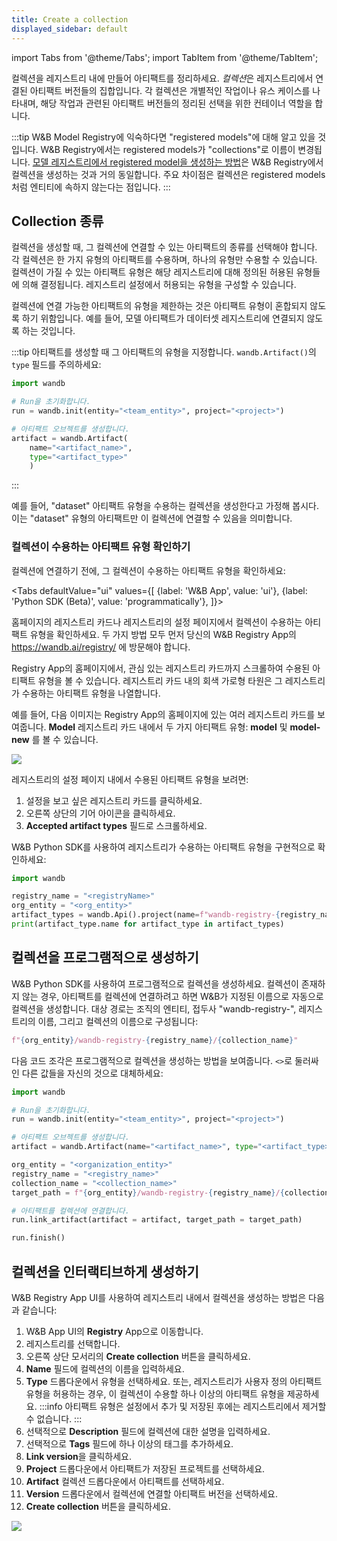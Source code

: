 ```yaml
---
title: Create a collection
displayed_sidebar: default
---
```

import Tabs from '@theme/Tabs';
import TabItem from '@theme/TabItem';

컬렉션을 레지스트리 내에 만들어 아티팩트를 정리하세요. *컬렉션*은 레지스트리에서 연결된 아티팩트 버전들의 집합입니다. 각 컬렉션은 개별적인 작업이나 유스 케이스를 나타내며, 해당 작업과 관련된 아티팩트 버전들의 정리된 선택을 위한 컨테이너 역할을 합니다.

:::tip
W&B Model Registry에 익숙하다면 "registered models"에 대해 알고 있을 것입니다. W&B Registry에서는 registered models가 "collections"로 이름이 변경됩니다. [모델 레지스트리에서 registered model을 생성하는 방법](../model_registry/create-registered-model.md)은 W&B Registry에서 컬렉션을 생성하는 것과 거의 동일합니다. 주요 차이점은 컬렉션은 registered models처럼 엔티티에 속하지 않는다는 점입니다.
:::

## Collection 종류

컬렉션을 생성할 때, 그 컬렉션에 연결할 수 있는 아티팩트의 종류를 선택해야 합니다. 각 컬렉션은 한 가지 유형의 아티팩트를 수용하며, 하나의 유형만 수용할 수 있습니다. 컬렉션이 가질 수 있는 아티팩트 유형은 해당 레지스트리에 대해 정의된 허용된 유형들에 의해 결정됩니다. 레지스트리 설정에서 허용되는 유형을 구성할 수 있습니다.

컬렉션에 연결 가능한 아티팩트의 유형을 제한하는 것은 아티팩트 유형이 혼합되지 않도록 하기 위함입니다. 예를 들어, 모델 아티팩트가 데이터셋 레지스트리에 연결되지 않도록 하는 것입니다.

:::tip
아티팩트를 생성할 때 그 아티팩트의 유형을 지정합니다. `wandb.Artifact()`의 `type` 필드를 주의하세요:

```python
import wandb

# Run을 초기화합니다.
run = wandb.init(entity="<team_entity>", project="<project>")

# 아티팩트 오브젝트를 생성합니다.
artifact = wandb.Artifact(
    name="<artifact_name>", 
    type="<artifact_type>"
    )
```
:::

예를 들어, "dataset" 아티팩트 유형을 수용하는 컬렉션을 생성한다고 가정해 봅시다. 이는 "dataset" 유형의 아티팩트만 이 컬렉션에 연결할 수 있음을 의미합니다.

### 컬렉션이 수용하는 아티팩트 유형 확인하기

컬렉션에 연결하기 전에, 그 컬렉션이 수용하는 아티팩트 유형을 확인하세요:

<Tabs
  defaultValue="ui"
  values={[
    {label: 'W&B App', value: 'ui'},
    {label: 'Python SDK (Beta)', value: 'programmatically'},
  ]}>
  <TabItem value="ui">

홈페이지의 레지스트리 카드나 레지스트리의 설정 페이지에서 컬렉션이 수용하는 아티팩트 유형을 확인하세요. 두 가지 방법 모두 먼저 당신의 W&B Registry App의 https://wandb.ai/registry/ 에 방문해야 합니다.

Registry App의 홈페이지에서, 관심 있는 레지스트리 카드까지 스크롤하여 수용된 아티팩트 유형을 볼 수 있습니다. 레지스트리 카드 내의 회색 가로형 타원은 그 레지스트리가 수용하는 아티팩트 유형을 나열합니다.

예를 들어, 다음 이미지는 Registry App의 홈페이지에 있는 여러 레지스트리 카드를 보여줍니다. **Model** 레지스트리 카드 내에서 두 가지 아티팩트 유형: **model** 및 **model-new** 를 볼 수 있습니다.

![](/images/registry/artifact_types_model_card.png)

레지스트리의 설정 페이지 내에서 수용된 아티팩트 유형을 보려면:

1. 설정을 보고 싶은 레지스트리 카드를 클릭하세요.
2. 오른쪽 상단의 기어 아이콘을 클릭하세요.
3. **Accepted artifact types** 필드로 스크롤하세요.

  </TabItem>
  <TabItem value="programmatically">

W&B Python SDK를 사용하여 레지스트리가 수용하는 아티팩트 유형을 구현적으로 확인하세요:

```python
import wandb

registry_name = "<registryName>"
org_entity = "<org_entity>"
artifact_types = wandb.Api().project(name=f"wandb-registry-{registry_name}", entity=org_entity).artifact_types()
print(artifact_type.name for artifact_type in artifact_types)
```

  </TabItem>
</Tabs>

## 컬렉션을 프로그램적으로 생성하기
W&B Python SDK를 사용하여 프로그램적으로 컬렉션을 생성하세요. 컬렉션이 존재하지 않는 경우, 아티팩트를 컬렉션에 연결하려고 하면 W&B가 지정된 이름으로 자동으로 컬렉션을 생성합니다. 대상 경로는 조직의 엔티티, 접두사 "wandb-registry-", 레지스트리의 이름, 그리고 컬렉션의 이름으로 구성됩니다:

```python
f"{org_entity}/wandb-registry-{registry_name}/{collection_name}"
```

다음 코드 조각은 프로그램적으로 컬렉션을 생성하는 방법을 보여줍니다. `<>`로 둘러싸인 다른 값들을 자신의 것으로 대체하세요:

```python
import wandb

# Run을 초기화합니다.
run = wandb.init(entity="<team_entity>", project="<project>")

# 아티팩트 오브젝트를 생성합니다.
artifact = wandb.Artifact(name="<artifact_name>", type="<artifact_type>")

org_entity = "<organization_entity>"
registry_name = "<registry_name>"
collection_name = "<collection_name>"
target_path = f"{org_entity}/wandb-registry-{registry_name}/{collection_name}"

# 아티팩트를 컬렉션에 연결합니다.
run.link_artifact(artifact = artifact, target_path = target_path)

run.finish()
```

## 컬렉션을 인터랙티브하게 생성하기

W&B Registry App UI를 사용하여 레지스트리 내에서 컬렉션을 생성하는 방법은 다음과 같습니다:

1. W&B App UI의 **Registry** App으로 이동합니다.
2. 레지스트리를 선택합니다.
3. 오른쪽 상단 모서리의 **Create collection** 버튼을 클릭하세요.
4. **Name** 필드에 컬렉션의 이름을 입력하세요.
5. **Type** 드롭다운에서 유형을 선택하세요. 또는, 레지스트리가 사용자 정의 아티팩트 유형을 허용하는 경우, 이 컬렉션이 수용할 하나 이상의 아티팩트 유형을 제공하세요.
:::info
아티팩트 유형은 설정에서 추가 및 저장된 후에는 레지스트리에서 제거할 수 없습니다.
:::
5. 선택적으로 **Description** 필드에 컬렉션에 대한 설명을 입력하세요.
6. 선택적으로 **Tags** 필드에 하나 이상의 태그를 추가하세요.
7. **Link version**을 클릭하세요.
8. **Project** 드롭다운에서 아티팩트가 저장된 프로젝트를 선택하세요.
9. **Artifact** 컬렉션 드롭다운에서 아티팩트를 선택하세요.
10. **Version** 드롭다운에서 컬렉션에 연결할 아티팩트 버전을 선택하세요.
11. **Create collection** 버튼을 클릭하세요.

![](/images/registry/create_collection.gif)